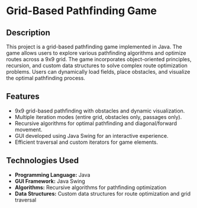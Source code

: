 # Grid-Based Pathfinding Game

## Description
This project is a grid-based pathfinding game implemented in Java. The game allows users to explore various pathfinding algorithms and optimize routes across a 9x9 grid. The game incorporates object-oriented principles, recursion, and custom data structures to solve complex route optimization problems. Users can dynamically load fields, place obstacles, and visualize the optimal pathfinding process.

## Features
- 9x9 grid-based pathfinding with obstacles and dynamic visualization.
- Multiple iteration modes (entire grid, obstacles only, passages only).
- Recursive algorithms for optimal pathfinding and diagonal/forward movement.
- GUI developed using Java Swing for an interactive experience.
- Efficient traversal and custom iterators for game elements.

## Technologies Used
- **Programming Language:** Java
- **GUI Framework:** Java Swing
- **Algorithms:** Recursive algorithms for pathfinding optimization
- **Data Structures:** Custom data structures for route optimization and grid traversal
